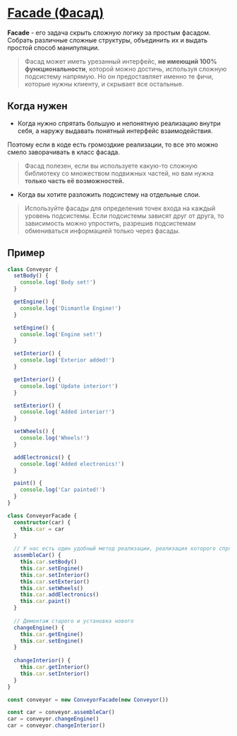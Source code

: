 # [Facade (Фасад)](https://www.youtube.com/watch?v=AWXBbIK-KMo&list=PLNkWIWHIRwMGzgvuPRFkDrpAygvdKJIE4&index=8&t=7s&ab_channel=webDev)

**Facade** - его задача скрыть сложную логику за простым фасадом. Собрать различные сложные структуры, объединить их
и выдать простой способ манипуляции.

>  Фасад может иметь урезанный интерфейс, **не имеющий 100% функциональности**, которой можно достичь, используя сложную подсистему напрямую. 
> Но он предоставляет именно те фичи, которые нужны клиенту, и скрывает все остальные.

## Когда нужен

- Когда нужно спрятать большую и непонятную реализацию внутри себя, а наружу выдавать понятный интерфейс взаимодействия.

Поэтому если в коде есть громоздкие реализации, то все это можно смело заворачивать в класс фасада.

> Фасад полезен, если вы используете какую-то сложную библиотеку 
> со множеством подвижных частей, но вам нужна **только часть её возможностей.**

- Когда вы хотите разложить подсистему на отдельные слои.

> Используйте фасады для определения точек входа на каждый уровень подсистемы. 
> Если подсистемы зависят друг от друга, то зависимость можно упростить, разрешив подсистемам обмениваться информацией только через фасады.

## Пример

```typescript
class Conveyor {
  setBody() {
    console.log('Body set!')
  }

  getEngine() {
    console.log('Dismantle Engine!')
  }

  setEngine() {
    console.log('Engine set!')
  }

  setInterior() {
    console.log('Exterior added!')
  }

  getInterior() {
    console.log('Update interior!')
  }

  setExterior() {
    console.log('Added interior!')
  }

  setWheels() {
    console.log('Wheels!')
  }

  addElectronics() {
    console.log('Added electronics!')
  }

  paint() {
    console.log('Car painted!')
  }
}

class ConveyorFacade {
  constructor(car) {
    this.car = car
  }
  
  // У нас есть один удобный метод реализации, реализация которого спрятана за фасадом
  assembleCar() {
    this.car.setBody()
    this.car.setEngine()
    this.car.setInterior()
    this.car.setExterior()
    this.car.setWheels()
    this.car.addElectronics()
    this.car.paint()
  }
  
  // Демонтаж старого и установка нового
  changeEngine() {
    this.car.getEngine()
    this.car.setEngine()
  }
  
  changeInterior() {
    this.car.getInterior()
    this.car.setInterior()
  }
}

const conveyor = new ConveyorFacade(new Conveyor())

const car = conveyor.assembleCar()
car = conveyor.changeEngine()
car = conveyor.changeInterior()
```
